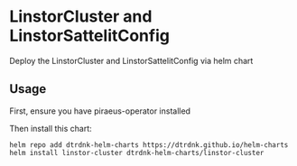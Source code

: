 # LinstorCluster and LinstorSattelitConfig

Deploy the LinstorCluster and LinstorSattelitConfig via helm chart

## Usage

First, ensure you have piraeus-operator installed

Then install this chart:

```
helm repo add dtrdnk-helm-charts https://dtrdnk.github.io/helm-charts
helm install linstor-cluster dtrdnk-helm-charts/linstor-cluster
```
